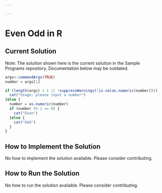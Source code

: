 ```yaml
---

---
```


# Even Odd in R

## Current Solution

Note: The solution shown here is the current solution in the Sample Programs repository. Documentation below may be outdated.

```R
args<-commandArgs(TRUE)
number = args[1]

if (length(args) < 1 || !suppressWarnings(!is.na(as.numeric(number)))) {
  cat("Usage: please input a number")
}else {
  number = as.numeric(number)
  if (number %% 2 == 0) {
    cat("Even")
  }else {
    cat("Odd")
  }
}

```

## How to Implement the Solution

No how to implement the solution available. Please consider contributing.

## How to Run the Solution

No how to run the solution available. Please consider contributing.